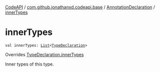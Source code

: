 [CodeAPI](../../index.md) / [com.github.jonathanxd.codeapi.base](../index.md) / [AnnotationDeclaration](index.md) / [innerTypes](.)

# innerTypes

`val innerTypes: `[`List`](https://kotlinlang.org/api/latest/jvm/stdlib/kotlin.collections/-list/index.html)`<`[`TypeDeclaration`](../-type-declaration/index.md)`>`

Overrides [TypeDeclaration.innerTypes](../-type-declaration/inner-types.md)

Inner types of this type.

